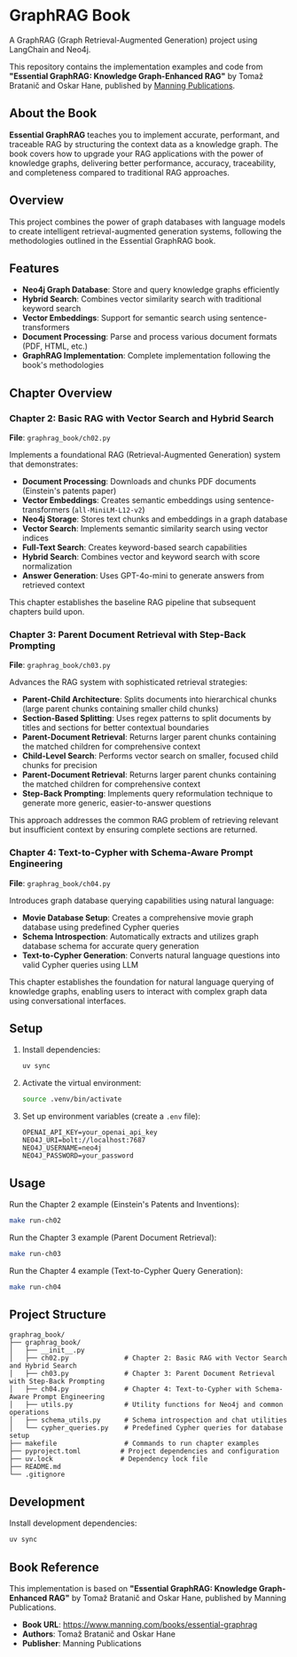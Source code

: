 # GraphRAG Book

A GraphRAG (Graph Retrieval-Augmented Generation) project using LangChain and Neo4j.

This repository contains the implementation examples and code from **"Essential GraphRAG: Knowledge Graph-Enhanced RAG"** by Tomaž Bratanič and Oskar Hane, published by [Manning Publications](https://www.manning.com/books/essential-graphrag).

## About the Book

**Essential GraphRAG** teaches you to implement accurate, performant, and traceable RAG by structuring the context data as a knowledge graph. The book covers how to upgrade your RAG applications with the power of knowledge graphs, delivering better performance, accuracy, traceability, and completeness compared to traditional RAG approaches.

## Overview

This project combines the power of graph databases with language models to create intelligent retrieval-augmented generation systems, following the methodologies outlined in the Essential GraphRAG book.

## Features

- **Neo4j Graph Database**: Store and query knowledge graphs efficiently
- **Hybrid Search**: Combines vector similarity search with traditional keyword search
- **Vector Embeddings**: Support for semantic search using sentence-transformers
- **Document Processing**: Parse and process various document formats (PDF, HTML, etc.)
- **GraphRAG Implementation**: Complete implementation following the book's methodologies

## Chapter Overview

### Chapter 2: Basic RAG with Vector Search and Hybrid Search
**File**: `graphrag_book/ch02.py`

Implements a foundational RAG (Retrieval-Augmented Generation) system that demonstrates:
- **Document Processing**: Downloads and chunks PDF documents (Einstein's patents paper)
- **Vector Embeddings**: Creates semantic embeddings using sentence-transformers (`all-MiniLM-L12-v2`)
- **Neo4j Storage**: Stores text chunks and embeddings in a graph database
- **Vector Search**: Implements semantic similarity search using vector indices
- **Full-Text Search**: Creates keyword-based search capabilities
- **Hybrid Search**: Combines vector and keyword search with score normalization
- **Answer Generation**: Uses GPT-4o-mini to generate answers from retrieved context

This chapter establishes the baseline RAG pipeline that subsequent chapters build upon.

### Chapter 3: Parent Document Retrieval with Step-Back Prompting
**File**: `graphrag_book/ch03.py`

Advances the RAG system with sophisticated retrieval strategies:
- **Parent-Child Architecture**: Splits documents into hierarchical chunks (large parent chunks containing smaller child chunks)
- **Section-Based Splitting**: Uses regex patterns to split documents by titles and sections for better contextual boundaries
- **Parent-Document Retrieval**: Returns larger parent chunks containing the matched children for comprehensive context
- **Child-Level Search**: Performs vector search on smaller, focused child chunks for precision
- **Parent-Document Retrieval**: Returns larger parent chunks containing the matched children for comprehensive context
- **Step-Back Prompting**: Implements query reformulation technique to generate more generic, easier-to-answer questions

This approach addresses the common RAG problem of retrieving relevant but insufficient context by ensuring complete sections are returned.

### Chapter 4: Text-to-Cypher with Schema-Aware Prompt Engineering
**File**: `graphrag_book/ch04.py`

Introduces graph database querying capabilities using natural language:
- **Movie Database Setup**: Creates a comprehensive movie graph database using predefined Cypher queries
- **Schema Introspection**: Automatically extracts and utilizes graph database schema for accurate query generation
- **Text-to-Cypher Generation**: Converts natural language questions into valid Cypher queries using LLM

This chapter establishes the foundation for natural language querying of knowledge graphs, enabling users to interact with complex graph data using conversational interfaces.

## Setup

1. Install dependencies:
   ```bash
   uv sync
   ```

2. Activate the virtual environment:
   ```bash
   source .venv/bin/activate
   ```

3. Set up environment variables (create a `.env` file):
   ```
   OPENAI_API_KEY=your_openai_api_key
   NEO4J_URI=bolt://localhost:7687
   NEO4J_USERNAME=neo4j
   NEO4J_PASSWORD=your_password
   ```

## Usage

Run the Chapter 2 example (Einstein's Patents and Inventions):
```bash
make run-ch02
```

Run the Chapter 3 example (Parent Document Retrieval):
```bash
make run-ch03
```

Run the Chapter 4 example (Text-to-Cypher Query Generation):
```bash
make run-ch04
```

## Project Structure

```
graphrag_book/
├── graphrag_book/
│   ├── __init__.py
│   ├── ch02.py              # Chapter 2: Basic RAG with Vector Search and Hybrid Search
│   ├── ch03.py              # Chapter 3: Parent Document Retrieval with Step-Back Prompting
│   ├── ch04.py              # Chapter 4: Text-to-Cypher with Schema-Aware Prompt Engineering
│   ├── utils.py             # Utility functions for Neo4j and common operations
│   ├── schema_utils.py      # Schema introspection and chat utilities
│   └── cypher_queries.py    # Predefined Cypher queries for database setup
├── makefile                 # Commands to run chapter examples
├── pyproject.toml          # Project dependencies and configuration
├── uv.lock                 # Dependency lock file
├── README.md
└── .gitignore
```

## Development

Install development dependencies:
```bash
uv sync
```

## Book Reference

This implementation is based on **"Essential GraphRAG: Knowledge Graph-Enhanced RAG"** by Tomaž Bratanič and Oskar Hane, published by Manning Publications. 

- **Book URL**: https://www.manning.com/books/essential-graphrag
- **Authors**: Tomaž Bratanič and Oskar Hane
- **Publisher**: Manning Publications
